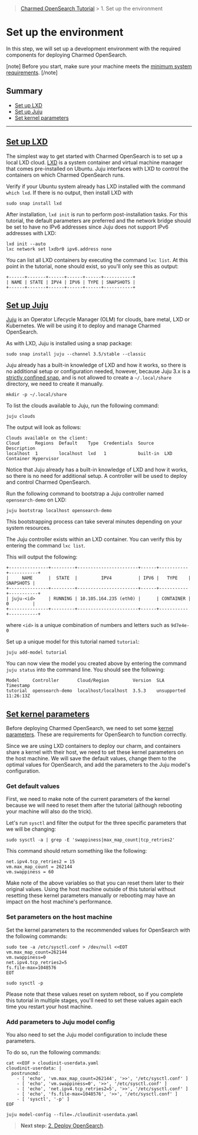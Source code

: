 > [Charmed OpenSearch Tutorial](/t/9722) >  1. Set up the environment

# Set up the environment

In this step, we will set up a development environment with the required components for deploying Charmed OpenSearch.

[note]
Before you start, make sure your machine meets the [minimum system requirements](/t/14565).
[/note]

## Summary
* [Set up LXD](#heading--set-up-lxd)
* [Set up Juju](#heading--set-up-juju)
* [Set kernel parameters](#heading--kernel-parameters)

---

<a href="#heading--set-up-lxd"><h2 id="heading--set-up-lxd"> Set up LXD </h2></a>

The simplest way to get started with Charmed OpenSearch is to set up a local LXD cloud. [LXD](https://documentation.ubuntu.com/lxd/en/latest/) is a system container and virtual machine manager that comes pre-installed on Ubuntu. Juju interfaces with LXD to control the containers on which Charmed OpenSearch runs.

Verify if your Ubuntu system already has LXD installed with the command `which lxd`. If there is no output, then install LXD with

```shell
sudo snap install lxd
```

After installation, `lxd init` is run to perform post-installation tasks. For this tutorial, the default parameters are preferred and the network bridge should be set to have no IPv6 addresses since Juju does not support IPv6 addresses with LXD:

```shell
lxd init --auto
lxc network set lxdbr0 ipv6.address none
```

You can list all LXD containers by executing the command `lxc list`. At this point in the tutorial, none should exist, so you'll only see this as output:

```shell
+------+-------+------+------+------+-----------+
| NAME | STATE | IPV4 | IPV6 | TYPE | SNAPSHOTS |
+------+-------+------+------+------+-----------+
```

<a href="#heading--set-up-juju"><h2 id="heading--set-up-juju"> Set up Juju </h2></a>

[Juju](https://juju.is/docs/juju) is an Operator Lifecycle Manager (OLM) for clouds, bare metal, LXD or Kubernetes. We will be using it to deploy and manage Charmed OpenSearch. 

As with LXD, Juju is installed using a snap package:

```shell
sudo snap install juju --channel 3.5/stable --classic
```

Juju already has a built-in knowledge of LXD and how it works, so there is no additional setup or configuration needed, however,  because Juju 3.x is a [strictly confined snap](https://snapcraft.io/docs/classic-confinement), and is not allowed to create a `~/.local/share` directory, we need to create it manually.

```shell
mkdir -p ~/.local/share
```

To list the clouds available to Juju, run the following command:

```shell
juju clouds
```

The output will look as follows:

```shell
Clouds available on the client:
Cloud      Regions  Default    Type  Credentials  Source    Description
localhost  1        localhost  lxd   1            built-in  LXD Container Hypervisor
```

Notice that Juju already has a built-in knowledge of LXD and how it works, so there is no need for additional setup. A controller will be used to deploy and control Charmed OpenSearch. 

Run the following command to bootstrap a Juju controller named `opensearch-demo` on LXD:

```shell
juju bootstrap localhost opensearch-demo
```

This bootstrapping process can take several minutes depending on your system resources.

The Juju controller exists within an LXD container. You can verify this by entering the command `lxc list`.

This will output the following:

```shell
+---------------+---------+-----------------------+------+-----------+-----------+
|     NAME      |  STATE  |         IPV4          | IPV6 |   TYPE    | SNAPSHOTS |
+---------------+---------+-----------------------+------+-----------+-----------+
| juju-<id>     | RUNNING | 10.105.164.235 (eth0) |      | CONTAINER | 0         |
+---------------+---------+-----------------------+------+-----------+-----------+
```

where `<id>` is a unique combination of numbers and letters such as `9d7e4e-0`

Set up a unique model for this tutorial named `tutorial`:

```shell
juju add-model tutorial
```

You can now view the model you created above by entering the command `juju status` into the command line. You should see the following:

```shell
Model     Controller       Cloud/Region         Version  SLA          Timestamp
tutorial  opensearch-demo  localhost/localhost  3.5.3    unsupported  11:26:13Z
```

<a href="#heading--kernel-parameters"><h2 id="heading--kernel-parameters"> Set kernel parameters </h2></a>

Before deploying Charmed OpenSearch, we need to set some [kernel parameters](https://www.kernel.org/doc/Documentation/sysctl/vm.txt). These are requirements for OpenSearch to function correctly. 

Since we are using LXD containers to deploy our charm, and containers share a kernel with their host, we need to set these kernel parameters on the host machine. We will save the default values, change them to the optimal values for OpenSearch, and add the parameters to the Juju model's configuration.

### Get default values

First, we need to make note of the current parameters of the kernel because we will need to reset them after the tutorial (although rebooting your machine will also do the trick). 

Let's run `sysctl` and filter the output for the three specific parameters that we will be changing:

```shell
sudo sysctl -a | grep -E 'swappiness|max_map_count|tcp_retries2'
```

This command should return something like the following:

```shell
net.ipv4.tcp_retries2 = 15
vm.max_map_count = 262144
vm.swappiness = 60
```

Make note of the above variables so that you can reset them later to their original values. Using the host machine outside of this tutorial without resetting these kernel parameters manually or rebooting may have an impact on the host machine's performance.

### Set parameters on the host machine

Set the kernel parameters to the recommended values for OpenSearch with the following commands:

```shell
sudo tee -a /etc/sysctl.conf > /dev/null <<EOT
vm.max_map_count=262144
vm.swappiness=0
net.ipv4.tcp_retries2=5
fs.file-max=1048576
EOT

sudo sysctl -p
```

Please note that these values reset on system reboot, so if you complete this tutorial in multiple stages, you'll need to set these values again each time you restart your host machine.

### Add parameters to Juju model config

You also need to set the Juju model configuration to include these parameters. 

To do so, run the following commands:

```shell
cat <<EOF > cloudinit-userdata.yaml
cloudinit-userdata: |
  postruncmd:
    - [ 'echo', 'vm.max_map_count=262144', '>>', '/etc/sysctl.conf' ]
    - [ 'echo', 'vm.swappiness=0', '>>', '/etc/sysctl.conf' ]
    - [ 'echo', 'net.ipv4.tcp_retries2=5', '>>', '/etc/sysctl.conf' ]
    - [ 'echo', 'fs.file-max=1048576', '>>', '/etc/sysctl.conf' ]
    - [ 'sysctl', '-p' ]
EOF

juju model-config --file=./cloudinit-userdata.yaml
```

>**Next step:** [2. Deploy OpenSearch](/t/9716).